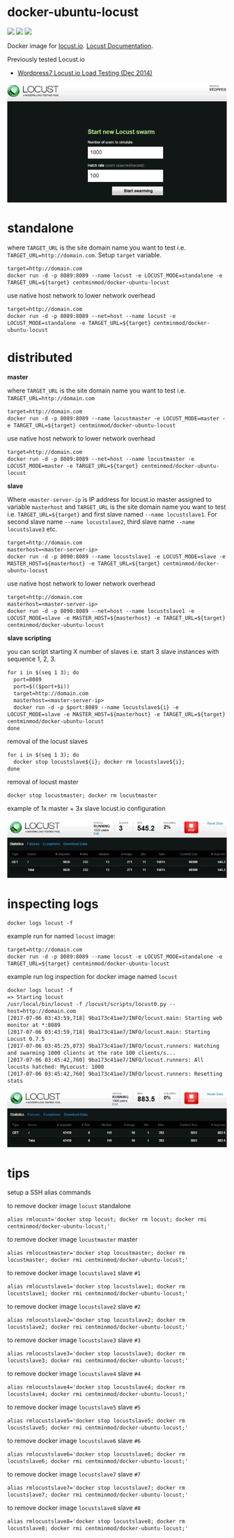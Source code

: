 # docker-ubuntu-locust

[![](https://images.microbadger.com/badges/version/centminmod/docker-ubuntu-locust.svg)](https://microbadger.com/images/centminmod/docker-ubuntu-locust "Get your own version badge on microbadger.com") [![](https://images.microbadger.com/badges/image/centminmod/docker-ubuntu-locust.svg)](https://microbadger.com/images/centminmod/docker-ubuntu-locust "Get your own image badge on microbadger.com") [![](https://images.microbadger.com/badges/commit/centminmod/docker-ubuntu-locust.svg)](https://microbadger.com/images/centminmod/docker-ubuntu-locust "Get your own commit badge on microbadger.com")

Docker image for [locust.io](http://locust.io). [Locust Documentation](http://docs.locust.io/).

Previously tested Locust.io

* [Wordpress7 Locust.io Load Testing (Dec 2014)](http://wordpress7.centminmod.com/132/wordpress-super-cache-benchmark-locust-io-load-testing/)

![](images/locust-01.png)

# standalone

where `TARGET_URL` is the site domain name you want to test i.e. `TARGET_URL=http://domain.com`. Setup `target` variable.

    target=http://domain.com
    docker run -d -p 8089:8089 --name locust -e LOCUST_MODE=standalone -e TARGET_URL=${target} centminmod/docker-ubuntu-locust

use native host network to lower network overhead

    target=http://domain.com
    docker run -d -p 8089:8089 --net=host --name locust -e LOCUST_MODE=standalone -e TARGET_URL=${target} centminmod/docker-ubuntu-locust

# distributed

**master**

where `TARGET_URL` is the site domain name you want to test i.e. `TARGET_URL=http://domain.com`

    target=http://domain.com
    docker run -d -p 8089:8089 --name locustmaster -e LOCUST_MODE=master -e TARGET_URL=${target} centminmod/docker-ubuntu-locust

use native host network to lower network overhead

    target=http://domain.com
    docker run -d -p 8089:8089 --net=host --name locustmaster -e LOCUST_MODE=master -e TARGET_URL=${target} centminmod/docker-ubuntu-locust

**slave**

Where `<master-server-ip` is IP address for locust.io master assigned to variable `masterhost` and `TARGET_URL` is the site domain name you want to test i.e. `TARGET_URL=${target}` and first slave named `--name locustslave1`. For second slave name `--name locustslave2`, third slave name `--name locustslave3` etc.

    target=http://domain.com
    masterhost=<master-server-ip>
    docker run -d -p 8090:8089 --name locustslave1 -e LOCUST_MODE=slave -e MASTER_HOST=${masterhost} -e TARGET_URL=${target} centminmod/docker-ubuntu-locust

use native host network to lower network overhead

    target=http://domain.com
    masterhost=<master-server-ip>
    docker run -d -p 8090:8089 --net=host --name locustslave1 -e LOCUST_MODE=slave -e MASTER_HOST=${masterhost} -e TARGET_URL=${target} centminmod/docker-ubuntu-locust

**slave scripting**

you can script starting X number of slaves i.e. start 3 slave instances with sequence 1, 2, 3.

    for i in $(seq 1 3); do
      port=8089
      port=$(($port+$i))
      target=http://domain.com
      masterhost=<master-server-ip>
      docker run -d -p $port:8089 --name locustslave${i} -e LOCUST_MODE=slave -e MASTER_HOST=${masterhost} -e TARGET_URL=${target} centminmod/docker-ubuntu-locust
    done

removal of the locust slaves

    for i in $(seq 1 3); do
      docker stop locustslave${i}; docker rm locustslave${i};
    done

removal of locust master

    docker stop locustmaster; docker rm locustmaster

example of 1x master + 3x slave locust.io configuration

![](images/locust-04.png)

# inspecting logs

    docker logs locust -f

example run for named `locust` image:

    target=http://domain.com
    docker run -d -p 8089:8089 --name locust -e LOCUST_MODE=standalone -e TARGET_URL=${target} centminmod/docker-ubuntu-locust

example run log inspection for docker image named `locust`

    docker logs locust -f
    => Starting locust
    /usr/local/bin/locust -f /locust/scripts/locust0.py --host=http://domain.com
    [2017-07-06 03:43:59,718] 9ba173c41ae7/INFO/locust.main: Starting web monitor at *:8089
    [2017-07-06 03:43:59,718] 9ba173c41ae7/INFO/locust.main: Starting Locust 0.7.5
    [2017-07-06 03:45:25,073] 9ba173c41ae7/INFO/locust.runners: Hatching and swarming 1000 clients at the rate 100 clients/s...
    [2017-07-06 03:45:42,760] 9ba173c41ae7/INFO/locust.runners: All locusts hatched: MyLocust: 1000
    [2017-07-06 03:45:42,760] 9ba173c41ae7/INFO/locust.runners: Resetting stats

![](images/locust-02.png)

# tips

setup a SSH alias commands

to remove docker image `locust` standalone

    alias rmlocust='docker stop locust; docker rm locust; docker rmi centminmod/docker-ubuntu-locust;'

to remove docker image `locustmaster` master

    alias rmlocustmaster='docker stop locustmaster; docker rm locustmaster; docker rmi centminmod/docker-ubuntu-locust;'

to remove docker image `locustslave1` slave `#1`

    alias rmlocustslave1='docker stop locustslave1; docker rm locustslave1; docker rmi centminmod/docker-ubuntu-locust;'

to remove docker image `locustslave2` slave `#2`

    alias rmlocustslave2='docker stop locustslave2; docker rm locustslave2; docker rmi centminmod/docker-ubuntu-locust;'

to remove docker image `locustslave3` slave `#3`

    alias rmlocustslave3='docker stop locustslave3; docker rm locustslave3; docker rmi centminmod/docker-ubuntu-locust;'

to remove docker image `locustslave4` slave `#4`

    alias rmlocustslave4='docker stop locustslave4; docker rm locustslave4; docker rmi centminmod/docker-ubuntu-locust;'

to remove docker image `locustslave5` slave `#5`

    alias rmlocustslave5='docker stop locustslave5; docker rm locustslave5; docker rmi centminmod/docker-ubuntu-locust;'

to remove docker image `locustslave6` slave `#6`

    alias rmlocustslave6='docker stop locustslave6; docker rm locustslave6; docker rmi centminmod/docker-ubuntu-locust;'

to remove docker image `locustslave7` slave `#7`

    alias rmlocustslave7='docker stop locustslave7; docker rm locustslave7; docker rmi centminmod/docker-ubuntu-locust;'

to remove docker image `locustslave8` slave `#8`

    alias rmlocustslave8='docker stop locustslave8; docker rm locustslave8; docker rmi centminmod/docker-ubuntu-locust;'